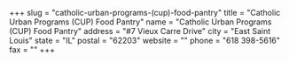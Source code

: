 +++
slug = "catholic-urban-programs-(cup)-food-pantry"
title = "Catholic Urban Programs (CUP) Food Pantry"
name = "Catholic Urban Programs (CUP) Food Pantry"
address = "#7 Vieux Carre Drive"
city = "East Saint Louis"
state = "IL"
postal = "62203"
website = ""
phone = "618 398-5616"
fax = ""
+++
